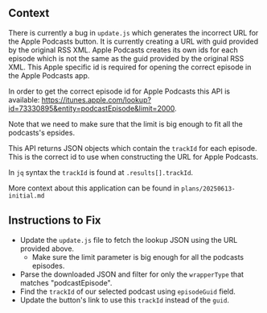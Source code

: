 ## Context
There is currently a bug in `update.js` which generates the incorrect
URL for the Apple Podcasts button. It is currently creating a URL
with guid provided by the original RSS XML. Apple Podcasts creates
its own ids for each episode which is not the same as the guid provided
by the original RSS XML. This Apple specific id is required for opening
the correct episode in the Apple Podcasts app.

In order to get the correct episode id for Apple Podcasts this API is
available: https://itunes.apple.com/lookup?id=73330895&entity=podcastEpisode&limit=2000.

Note that we need to make sure that the limit is big enough to fit
all the podcasts's epsides.

This API returns JSON objects which contain the `trackId` for each
episode. This is the correct id to use when constructing the URL for Apple Podcasts.

In `jq` syntax the `trackId` is found at `.results[].trackId`.

More context about this application can be found in `plans/20250613-initial.md`

## Instructions to Fix
- Update the `update.js` file to fetch the lookup JSON using the URL provided
  above.
  - Make sure the limit parameter is big enough for all the podcasts episodes.
- Parse the downloaded JSON and filter for only the `wrapperType` that matches
  "podcastEpisode".
- Find the `trackId` of our selected podcast using `episodeGuid` field.
- Update the button's link to use this `trackId` instead of the `guid`.
